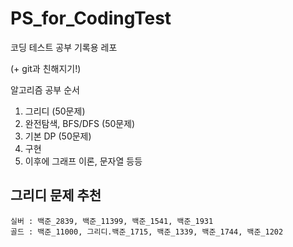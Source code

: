# PS_for_CodingTest

코딩 테스트 공부 기록용 레포

(+ git과 친해지기!)


알고리즘 공부 순서
1. 그리디 (50문제)
2. 완전탐색, BFS/DFS (50문제)
3. 기본 DP (50문제)
4. 구현
5. 이후에 그래프 이론, 문자열 등등


## 그리디 문제 추천

    실버 : 백준_2839, 백준_11399, 백준_1541, 백준_1931
    골드 : 백준_11000, 그리디.백준_1715, 백준_1339, 백준_1744, 백준_1202